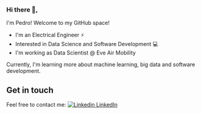 ### Hi there 👋,

I'm Pedro! Welcome to my GitHub space!

- I'm an Electrical Engineer ⚡
- Interested in Data Science and Software Development 💻
- I'm working as Data Scientist @ Eve Air Mobility

Currently, I'm learning more about machine learning, big data and software development.

## Get in touch

Feel free to contact me:
[![Linkedin](https://i.stack.imgur.com/gVE0j.png) LinkedIn](https://www.linkedin.com/@pedrosouzax)

<!--
**pedrosouzax/pedrosouzax** is a ✨ _special_ ✨ repository because its `README.md` (this file) appears on your GitHub profile.

- 
- 🌱 I’m currently learning DataScience
- 👯 I’m looking to collaborate on ...
- 🤔 I’m looking for help with ...
- 💬 Ask me about ...
- 📫 How to reach me: ...
- 😄 Pronouns: ...
- ⚡ Fun fact: ...
-->

